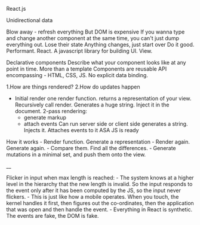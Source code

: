 React.js

Unidirectional data

Blow away - refresh everything
But DOM is expensive
If you wanna type and change another component at the same time, you can't just dump everything out.
Lose their state
Anything changes, just start over 
Do it good. Performant. React.
A javascript library for building UI.
View.

Declarative components
Describe what your component looks like at any point in time.
More than a template
Components are reusable API encompassing - HTML, CSS, JS.
No explicit data binding.

1.How are things rendered?
2.How do updates happen

- Initial render
one render function.
returns a representation of your view.
Recursively call render. Generates a huge string.
Inject it in the document.
2-pass rendering:
	- generate markup
	- attach events
Can run server side or client side
generates a string.
Injects it.
Attaches events to it ASA JS is ready

How it works
	- Render function. Generate a representation
	- Render again. Generate again.
	- Compare them. Find all the differences.
	- Generate mutations in a minimal set, and push them onto the view.

__

Flicker in input when max length is reached:
	- The system knows at a higher level in the hierarchy that the new length is invalid. So the input responds to the event only after it has been computed by the JS, so the input never flickers.
	- This is just like how a mobile operates. When you touch, the kernel handles it first, then figures out the co-ordinates, then the application that was open and then handle the event.
	- Everything in React is synthetic. The events are fake, the DOM is fake.
